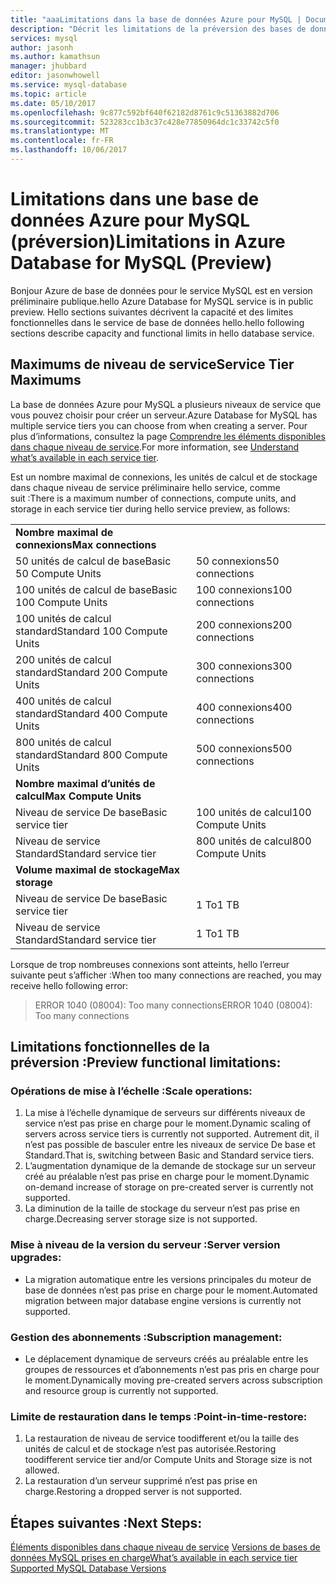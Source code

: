 ```yaml
---
title: "aaaLimitations dans la base de données Azure pour MySQL | Documents Microsoft"
description: "Décrit les limitations de la préversion des bases de données Azure pour MySQL."
services: mysql
author: jasonh
ms.author: kamathsun
manager: jhubbard
editor: jasonwhowell
ms.service: mysql-database
ms.topic: article
ms.date: 05/10/2017
ms.openlocfilehash: 9c877c592bf640f62182d8761c9c51363882d706
ms.sourcegitcommit: 523283cc1b3c37c428e77850964dc1c33742c5f0
ms.translationtype: MT
ms.contentlocale: fr-FR
ms.lasthandoff: 10/06/2017
---
```

# <a name="limitations-in-azure-database-for-mysql-preview"></a><span data-ttu-id="f3f1b-103">Limitations dans une base de données Azure pour MySQL (préversion)</span><span class="sxs-lookup"><span data-stu-id="f3f1b-103">Limitations in Azure Database for MySQL (Preview)</span></span>
<span data-ttu-id="f3f1b-104">Bonjour Azure de base de données pour le service MySQL est en version préliminaire publique.</span><span class="sxs-lookup"><span data-stu-id="f3f1b-104">hello Azure Database for MySQL service is in public preview.</span></span> <span data-ttu-id="f3f1b-105">Hello sections suivantes décrivent la capacité et des limites fonctionnelles dans le service de base de données hello.</span><span class="sxs-lookup"><span data-stu-id="f3f1b-105">hello following sections describe capacity and functional limits in hello database service.</span></span>

## <a name="service-tier-maximums"></a><span data-ttu-id="f3f1b-106">Maximums de niveau de service</span><span class="sxs-lookup"><span data-stu-id="f3f1b-106">Service Tier Maximums</span></span>
<span data-ttu-id="f3f1b-107">La base de données Azure pour MySQL a plusieurs niveaux de service que vous pouvez choisir pour créer un serveur.</span><span class="sxs-lookup"><span data-stu-id="f3f1b-107">Azure Database for MySQL has multiple service tiers you can choose from when creating a server.</span></span> <span data-ttu-id="f3f1b-108">Pour plus d’informations, consultez la page [Comprendre les éléments disponibles dans chaque niveau de service](concepts-service-tiers.md).</span><span class="sxs-lookup"><span data-stu-id="f3f1b-108">For more information, see [Understand what’s available in each service tier](concepts-service-tiers.md).</span></span>  

<span data-ttu-id="f3f1b-109">Est un nombre maximal de connexions, les unités de calcul et de stockage dans chaque niveau de service préliminaire hello service, comme suit :</span><span class="sxs-lookup"><span data-stu-id="f3f1b-109">There is a maximum number of connections, compute units, and storage in each service tier during hello service preview, as follows:</span></span> 

|                            |                   |
| :------------------------- | :---------------- |
| <span data-ttu-id="f3f1b-110">**Nombre maximal de connexions**</span><span class="sxs-lookup"><span data-stu-id="f3f1b-110">**Max connections**</span></span>        |                   |
| <span data-ttu-id="f3f1b-111">50 unités de calcul de base</span><span class="sxs-lookup"><span data-stu-id="f3f1b-111">Basic 50 Compute Units</span></span>     | <span data-ttu-id="f3f1b-112">50 connexions</span><span class="sxs-lookup"><span data-stu-id="f3f1b-112">50 connections</span></span>    |
| <span data-ttu-id="f3f1b-113">100 unités de calcul de base</span><span class="sxs-lookup"><span data-stu-id="f3f1b-113">Basic 100 Compute Units</span></span>    | <span data-ttu-id="f3f1b-114">100 connexions</span><span class="sxs-lookup"><span data-stu-id="f3f1b-114">100 connections</span></span>   |
| <span data-ttu-id="f3f1b-115">100 unités de calcul standard</span><span class="sxs-lookup"><span data-stu-id="f3f1b-115">Standard 100 Compute Units</span></span> | <span data-ttu-id="f3f1b-116">200 connexions</span><span class="sxs-lookup"><span data-stu-id="f3f1b-116">200 connections</span></span>   |
| <span data-ttu-id="f3f1b-117">200 unités de calcul standard</span><span class="sxs-lookup"><span data-stu-id="f3f1b-117">Standard 200 Compute Units</span></span> | <span data-ttu-id="f3f1b-118">300 connexions</span><span class="sxs-lookup"><span data-stu-id="f3f1b-118">300 connections</span></span>   |
| <span data-ttu-id="f3f1b-119">400 unités de calcul standard</span><span class="sxs-lookup"><span data-stu-id="f3f1b-119">Standard 400 Compute Units</span></span> | <span data-ttu-id="f3f1b-120">400 connexions</span><span class="sxs-lookup"><span data-stu-id="f3f1b-120">400 connections</span></span>   |
| <span data-ttu-id="f3f1b-121">800 unités de calcul standard</span><span class="sxs-lookup"><span data-stu-id="f3f1b-121">Standard 800 Compute Units</span></span> | <span data-ttu-id="f3f1b-122">500 connexions</span><span class="sxs-lookup"><span data-stu-id="f3f1b-122">500 connections</span></span>   |
| <span data-ttu-id="f3f1b-123">**Nombre maximal d’unités de calcul**</span><span class="sxs-lookup"><span data-stu-id="f3f1b-123">**Max Compute Units**</span></span>      |                   |
| <span data-ttu-id="f3f1b-124">Niveau de service De base</span><span class="sxs-lookup"><span data-stu-id="f3f1b-124">Basic service tier</span></span>         | <span data-ttu-id="f3f1b-125">100 unités de calcul</span><span class="sxs-lookup"><span data-stu-id="f3f1b-125">100 Compute Units</span></span> |
| <span data-ttu-id="f3f1b-126">Niveau de service Standard</span><span class="sxs-lookup"><span data-stu-id="f3f1b-126">Standard service tier</span></span>      | <span data-ttu-id="f3f1b-127">800 unités de calcul</span><span class="sxs-lookup"><span data-stu-id="f3f1b-127">800 Compute Units</span></span> |
| <span data-ttu-id="f3f1b-128">**Volume maximal de stockage**</span><span class="sxs-lookup"><span data-stu-id="f3f1b-128">**Max storage**</span></span>            |                   |
| <span data-ttu-id="f3f1b-129">Niveau de service De base</span><span class="sxs-lookup"><span data-stu-id="f3f1b-129">Basic service tier</span></span>         | <span data-ttu-id="f3f1b-130">1 To</span><span class="sxs-lookup"><span data-stu-id="f3f1b-130">1 TB</span></span>              |
| <span data-ttu-id="f3f1b-131">Niveau de service Standard</span><span class="sxs-lookup"><span data-stu-id="f3f1b-131">Standard service tier</span></span>      | <span data-ttu-id="f3f1b-132">1 To</span><span class="sxs-lookup"><span data-stu-id="f3f1b-132">1 TB</span></span>              |

<span data-ttu-id="f3f1b-133">Lorsque de trop nombreuses connexions sont atteints, hello l’erreur suivante peut s’afficher :</span><span class="sxs-lookup"><span data-stu-id="f3f1b-133">When too many connections are reached, you may receive hello following error:</span></span>
> <span data-ttu-id="f3f1b-134">ERROR 1040 (08004): Too many connections</span><span class="sxs-lookup"><span data-stu-id="f3f1b-134">ERROR 1040 (08004): Too many connections</span></span>

## <a name="preview-functional-limitations"></a><span data-ttu-id="f3f1b-135">Limitations fonctionnelles de la préversion :</span><span class="sxs-lookup"><span data-stu-id="f3f1b-135">Preview functional limitations:</span></span>
### <a name="scale-operations"></a><span data-ttu-id="f3f1b-136">Opérations de mise à l’échelle :</span><span class="sxs-lookup"><span data-stu-id="f3f1b-136">Scale operations:</span></span>
1.  <span data-ttu-id="f3f1b-137">La mise à l’échelle dynamique de serveurs sur différents niveaux de service n’est pas prise en charge pour le moment.</span><span class="sxs-lookup"><span data-stu-id="f3f1b-137">Dynamic scaling of servers across service tiers is currently not supported.</span></span> <span data-ttu-id="f3f1b-138">Autrement dit, il n’est pas possible de basculer entre les niveaux de service De base et Standard.</span><span class="sxs-lookup"><span data-stu-id="f3f1b-138">That is, switching between Basic and Standard service tiers.</span></span>
2.  <span data-ttu-id="f3f1b-139">L’augmentation dynamique de la demande de stockage sur un serveur créé au préalable n’est pas prise en charge pour le moment.</span><span class="sxs-lookup"><span data-stu-id="f3f1b-139">Dynamic on-demand increase of storage on pre-created server is currently not supported.</span></span>
3.  <span data-ttu-id="f3f1b-140">La diminution de la taille de stockage du serveur n’est pas prise en charge.</span><span class="sxs-lookup"><span data-stu-id="f3f1b-140">Decreasing server storage size is not supported.</span></span>

### <a name="server-version-upgrades"></a><span data-ttu-id="f3f1b-141">Mise à niveau de la version du serveur :</span><span class="sxs-lookup"><span data-stu-id="f3f1b-141">Server version upgrades:</span></span>
- <span data-ttu-id="f3f1b-142">La migration automatique entre les versions principales du moteur de base de données n’est pas prise en charge pour le moment.</span><span class="sxs-lookup"><span data-stu-id="f3f1b-142">Automated migration between major database engine versions is currently not supported.</span></span>

### <a name="subscription-management"></a><span data-ttu-id="f3f1b-143">Gestion des abonnements :</span><span class="sxs-lookup"><span data-stu-id="f3f1b-143">Subscription management:</span></span>
- <span data-ttu-id="f3f1b-144">Le déplacement dynamique de serveurs créés au préalable entre les groupes de ressources et d’abonnements n’est pas pris en charge pour le moment.</span><span class="sxs-lookup"><span data-stu-id="f3f1b-144">Dynamically moving pre-created servers across subscription and resource group is currently not supported.</span></span>

### <a name="point-in-time-restore"></a><span data-ttu-id="f3f1b-145">Limite de restauration dans le temps :</span><span class="sxs-lookup"><span data-stu-id="f3f1b-145">Point-in-time-restore:</span></span>
1.  <span data-ttu-id="f3f1b-146">La restauration de niveau de service toodifferent et/ou la taille des unités de calcul et de stockage n’est pas autorisée.</span><span class="sxs-lookup"><span data-stu-id="f3f1b-146">Restoring toodifferent service tier and/or Compute Units and Storage size is not allowed.</span></span>
2.  <span data-ttu-id="f3f1b-147">La restauration d’un serveur supprimé n’est pas prise en charge.</span><span class="sxs-lookup"><span data-stu-id="f3f1b-147">Restoring a dropped server is not supported.</span></span>

## <a name="next-steps"></a><span data-ttu-id="f3f1b-148">Étapes suivantes :</span><span class="sxs-lookup"><span data-stu-id="f3f1b-148">Next Steps:</span></span>
<span data-ttu-id="f3f1b-149">[Éléments disponibles dans chaque niveau de service](concepts-service-tiers.md)
[Versions de bases de données MySQL prises en charge](concepts-supported-versions.md)</span><span class="sxs-lookup"><span data-stu-id="f3f1b-149">[What’s available in each service tier](concepts-service-tiers.md)
[Supported MySQL Database Versions](concepts-supported-versions.md)</span></span>
